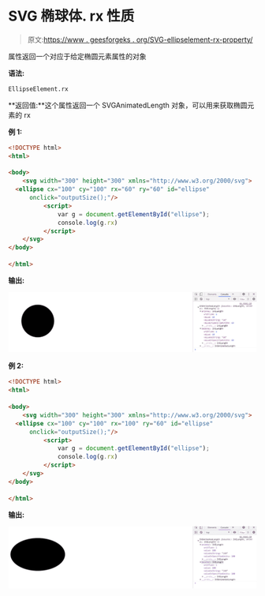 # SVG 椭球体. rx 性质

> 原文:[https://www . geesforgeks . org/SVG-ellipselement-rx-property/](https://www.geeksforgeeks.org/svg-ellipseelement-rx-property/)

属性返回一个对应于给定椭圆元素属性的对象

**语法:**

```html
EllipseElement.rx
```

**返回值:**这个属性返回一个 SVGAnimatedLength 对象，可以用来获取椭圆元素的 rx

**例 1:**

```html
<!DOCTYPE html>
<html>

<body>
    <svg width="300" height="300" xmlns="http://www.w3.org/2000/svg">
  <ellipse cx="100" cy="100" rx="60" ry="60" id="ellipse"
      onclick="outputSize();"/>
          <script>
              var g = document.getElementById("ellipse");
              console.log(g.rx)
          </script>
    </svg>
</body>

</html>
```

**输出:**

![](img/12c6471353c15e1cc7541a751a3c1a98.png)

**例 2:**

```html
<!DOCTYPE html>
<html>

<body>
    <svg width="300" height="300" xmlns="http://www.w3.org/2000/svg">
  <ellipse cx="100" cy="100" rx="100" ry="60" id="ellipse"
      onclick="outputSize();"/>
          <script>
              var g = document.getElementById("ellipse");
              console.log(g.rx)
          </script>
    </svg>
</body>

</html>
```

**输出:**

![](img/153c1532fdc8bcf0b06241c48136aec2.png)